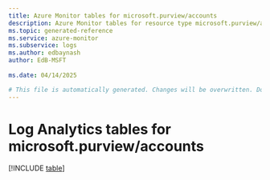 ```yaml
---
title: Azure Monitor tables for microsoft.purview/accounts
description: Azure Monitor tables for resource type microsoft.purview/accounts
ms.topic: generated-reference
ms.service: azure-monitor
ms.subservice: logs
ms.author: edbaynash
author: EdB-MSFT
   
ms.date: 04/14/2025

# This file is automatically generated. Changes will be overwritten. Do not change this file directly.
---
```


# Log Analytics tables for microsoft.purview/accounts  

[!INCLUDE [table](~/reusable-content/ce-skilling/azure/includes/azure-monitor/reference/tables/microsoft-purview_accounts-include.md)]

